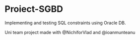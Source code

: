 # Proiect-SGBD

Implementing and testing SQL constraints using Oracle DB.

Uni team project made with @NichiforVlad and @ioanmunteanu
